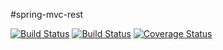 #spring-mvc-rest

[![Build Status](https://travis-ci.org/rieske/spring-mvc-rest.png?branch=master)](https://travis-ci.org/rieske/spring-mvc-rest) [![Build Status](https://drone.io/github.com/rieske/spring-mvc-rest/status.png)](https://drone.io/github.com/rieske/spring-mvc-rest/latest) [![Coverage Status](https://coveralls.io/repos/rieske/spring-mvc-rest/badge.svg?branch=master)](https://coveralls.io/r/rieske/spring-mvc-rest?branch=master)
